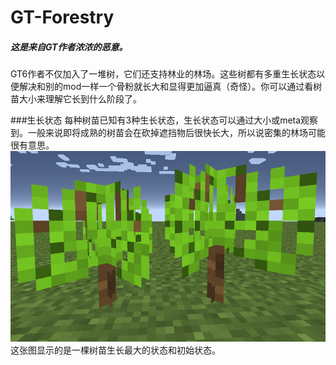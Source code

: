 # GT-Forestry
##### 这是来自GT作者浓浓的恶意。
GT6作者不仅加入了一堆树，它们还支持林业的林场。这些树都有多重生长状态以便解决和别的mod一样一个骨粉就长大和显得更加逼真（奇怪）。你可以通过看树苗大小来理解它长到什么阶段了。

###生长状态
每种树苗已知有3种生长状态，生长状态可以通过大小或meta观察到。一般来说即将成熟的树苗会在砍掉遮挡物后很快长大，所以说密集的林场可能很有意思。
<img src="/assets/生长状态.png" width="612" height=305 />
这张图显示的是一棵树苗生长最大的状态和初始状态。

